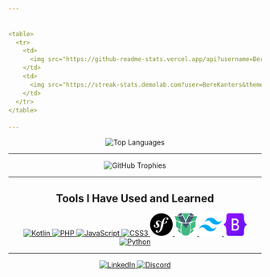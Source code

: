```yaml
---


<table>
  <tr>
    <td>
      <img src="https://github-readme-stats.vercel.app/api?username=BereKanters&show_icons=true&theme=dracula" alt="GitHub Stats" />
    </td>
    <td>
      <img src="https://streak-stats.demolab.com?user=BereKanters&theme=dracula&hide_border=true" alt="GitHub Streak" />
    </td>
  </tr>
</table>

---
```



<p align="center">
  <img src="https://github-readme-stats.vercel.app/api/top-langs/?username=BereKanters&layout=compact&theme=dracula&langs_count=10" alt="Top Languages" />
</p>

---


<p align="center">
  <img src="https://github-profile-trophy.vercel.app/?username=BereKanters&theme=dracula&margin-w=10&no-frame=true" alt="GitHub Trophies" />
</p>

---

<h2 align="center">Tools I Have Used and Learned</h2>
<p align="center">
  <a href="https://kotlinlang.org" title="Kotlin" target="_blank">
    <img src="https://cdn.jsdelivr.net/gh/devicons/devicon/icons/kotlin/kotlin-original.svg" alt="Kotlin" width="45" height="45"/>
  </a>
  <a href="https://www.php.net" title="PHP" target="_blank">
    <img src="https://cdn.jsdelivr.net/gh/devicons/devicon/icons/php/php-original.svg" alt="PHP" width="45" height="45"/>
  </a>
  <a href="https://developer.mozilla.org/en-US/docs/Web/JavaScript" title="JavaScript" target="_blank">
    <img src="https://cdn.jsdelivr.net/gh/devicons/devicon/icons/javascript/javascript-original.svg" alt="JavaScript" width="45" height="45"/>
  </a>
  <a href="https://developer.mozilla.org/en-US/docs/Web/CSS" title="CSS3" target="_blank">
    <img src="https://cdn.jsdelivr.net/gh/devicons/devicon/icons/css3/css3-original.svg" alt="CSS3" width="45" height="45"/>
  </a>
  <a href="https://symfony.com/" title="Symfony" target="_blank">
    <img src="assets/icons/symfony.svg" alt="Symfony" width="45" height="45"/>
  </a>
  <a href="https://www.primefaces.org/primevue/" title="PrimeVue" target="_blank">
    <img src="assets/icons/primevue.svg" alt="PrimeVue" width="45" height="45"/>
  </a>
  <a href="https://tailwindcss.com/" title="Tailwind CSS" target="_blank">
    <img src="assets/icons/tailwindcss.svg" alt="Tailwind CSS" width="45" height="45"/>
  </a>
  <a href="https://getbootstrap.com/" title="Bootstrap" target="_blank">
    <img src="assets/icons/bootstrap.svg" alt="Bootstrap" width="45" height="45"/>
  </a>
  <a href="https://www.python.org/" title="Python" target="_blank">
    <img src="https://cdn.jsdelivr.net/gh/devicons/devicon/icons/python/python-original.svg" alt="Python" width="45" height="45"/>
  </a>
</p>



---
<p align="center">
  <a href="https://www.linkedin.com/in/bere-kanters-5018371a4/" target="_blank">
    <img src="https://img.shields.io/badge/LinkedIn-%230077B5.svg?&style=for-the-badge&logo=linkedin&logoColor=white" alt="LinkedIn"/>
  </a>
  <a href="https://discordapp.com/users/18397935023" target="_blank">
    <img src="https://img.shields.io/badge/Discord-%237289DA.svg?&style=for-the-badge&logo=discord&logoColor=white" alt="Discord"/>
  </a>
</p>



